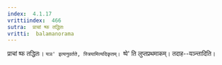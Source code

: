 ```yaml
---
index:  4.1.17
vrittiindex:  466
sutra:  प्राचां ष्फ तद्धितः
vritti:  balamanorama 
---
```


प्राचां ष्फ तद्धितः। `यञ' इत्यनुवर्तते, स्त्रियामित्यदिकृतम्। `ष्पे' ति लुप्तप्रथमाकम्। तदाह--यञ्न्तादिति। 

